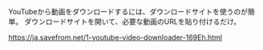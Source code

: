 YouTubeから動画をダウンロードするには、ダウンロードサイトを使うのが簡単。
ダウンロードサイトを開いて、必要な動画のURLを貼り付けるだけ。

https://ja.savefrom.net/1-youtube-video-downloader-169Eh.html
